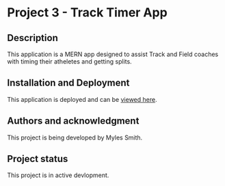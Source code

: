 # Project 3 - Track Timer App

## Description

This application is a MERN app designed to assist Track and Field coaches with timing their atheletes and getting splits.

## Installation and Deployment

This application is deployed and can be [viewed here](#).

## Authors and acknowledgment

This project is being developed by Myles Smith.

## Project status

This project is in active devlopment.
